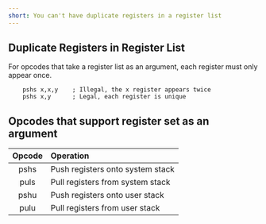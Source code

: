 ```yaml
---
short: You can't have duplicate registers in a register list
---
```


## Duplicate Registers in Register List

For opcodes that take a register list as an argument, each register must only appear once.

```
    pshs x,x,y    ; Illegal, the x register appears twice
    pshs x,y      ; Legal, each register is unique
```

## Opcodes that support register set as an argument

| **Opcode** | **Operation**                    |
|:-----------:|:---------------------------------|
| pshs       | Push registers onto system stack |
| puls       | Pull registers from system stack |
| pshu       | Push registers onto user stack   |
| pulu       | Pull registers from user stack   |
